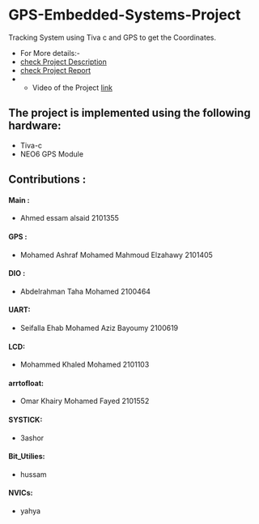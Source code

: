 # GPS-Embedded-Systems-Project
Tracking System using Tiva c and GPS to get the Coordinates.
* For More details:-
*  [check Project Description](https://github.com/Mohamed-Ashraf0/Project-Description/blob/main/Project%20(1).pdf)
* [check Project Report]()
* * Video of the Project [link]()



## The project is implemented using the following hardware:
* Tiva-c
* NEO6 GPS Module  


##  Contributions :

#### Main : 
- Ahmed essam alsaid                         2101355

#### GPS :
- Mohamed Ashraf Mohamed Mahmoud Elzahawy    2101405

#### DIO :
- Abdelrahman Taha Mohamed                   2100464

#### UART:
- Seifalla Ehab Mohamed Aziz Bayoumy         2100619
       
#### LCD:
- Mohammed Khaled Mohamed                    2101103        

#### arrtofloat:
- Omar Khairy Mohamed Fayed                  2101552    

 #### SYSTICK:
- 3ashor   

 #### Bit_Utilies:
- hussam
  
 #### NVICs:
- yahya
            
